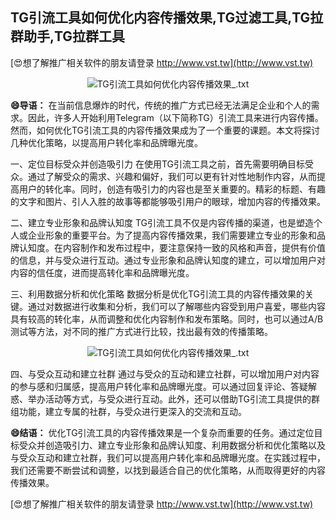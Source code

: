 ## **TG引流工具如何优化内容传播效果,TG过滤工具,TG拉群助手,TG拉群工具**

[😍想了解推广相关软件的朋友请登录 http://www.vst.tw](http://www.vst.tw)

 <center><img src="https://vst.tw/MP4/tuiguang/png/7.png" alt="TG引流工具如何优化内容传播效果_.txt"></center>

**😄导语：**
在当前信息爆炸的时代，传统的推广方式已经无法满足企业和个人的需求。因此，许多人开始利用Telegram（以下简称TG）引流工具来进行内容传播。然而，如何优化TG引流工具的内容传播效果成为了一个重要的课题。本文将探讨几种优化策略，以提高用户转化率和品牌曝光度。

一、定位目标受众并创造吸引力
在使用TG引流工具之前，首先需要明确目标受众。通过了解受众的需求、兴趣和偏好，我们可以更有针对性地制作内容，从而提高用户的转化率。同时，创造有吸引力的内容也是至关重要的。精彩的标题、有趣的文字和图片、引人入胜的故事等都能够吸引用户的眼球，增加内容的传播效果。

二、建立专业形象和品牌认知度
TG引流工具不仅是内容传播的渠道，也是塑造个人或企业形象的重要平台。为了提高内容传播效果，我们需要建立专业的形象和品牌认知度。在内容制作和发布过程中，要注意保持一致的风格和声音，提供有价值的信息，并与受众进行互动。通过专业形象和品牌认知度的建立，可以增加用户对内容的信任度，进而提高转化率和品牌曝光度。

三、利用数据分析和优化策略
数据分析是优化TG引流工具的内容传播效果的关键。通过对数据进行收集和分析，我们可以了解哪些内容受到用户喜爱，哪些内容具有较高的转化率，从而调整和优化内容制作和发布策略。同时，也可以通过A/B测试等方法，对不同的推广方式进行比较，找出最有效的传播策略。

 <center><img src="https://vst.tw/MP4/tuiguang/png/2.png" alt="TG引流工具如何优化内容传播效果_.txt"></center>

四、与受众互动和建立社群
通过与受众的互动和建立社群，可以增加用户对内容的参与感和归属感，提高用户转化率和品牌曝光度。可以通过回复评论、答疑解惑、举办活动等方式，与受众进行互动。此外，还可以借助TG引流工具提供的群组功能，建立专属的社群，与受众进行更深入的交流和互动。

**😄结语：**
优化TG引流工具的内容传播效果是一个复杂而重要的任务。通过定位目标受众并创造吸引力、建立专业形象和品牌认知度、利用数据分析和优化策略以及与受众互动和建立社群，我们可以提高用户转化率和品牌曝光度。在实践过程中，我们还需要不断尝试和调整，以找到最适合自己的优化策略，从而取得更好的内容传播效果。

[😍想了解推广相关软件的朋友请登录 http://www.vst.tw](http://www.vst.tw)



